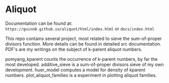 Aliquot
==========

Documentation can be found at: `https://guinn8.github.io/aliquot/html/index.html` or `docs/index.html` 

This repo contains several project, most related to sieve the sum-of-proper divisors function. More details can be found in detailed src documentation. PDF's are my writings on the subject of k-parent aliquot numbers.

pomyang_kparent counts the occurrence of k-parent numbers, by far the most developed.
additive_sieve is a sum-of-proper divisors sieve of my own development.
huer_model computes a model for density of kparent numbers.
plot_aliquot_families is a experiment in plotting aliquot families.

